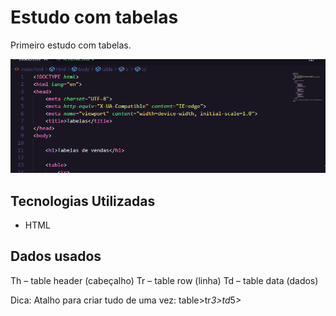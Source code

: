 # Estudo com tabelas
Primeiro estudo com tabelas.

<img src="tela.gif" alt="É um gif da tela do projeto">

## Tecnologias Utilizadas

- HTML

## Dados usados

<table>

Th – table header (cabeçalho)
Tr – table row (linha)
Td – table data (dados)

Dica: Atalho para criar tudo de uma vez:
table>tr*3>td*5>
